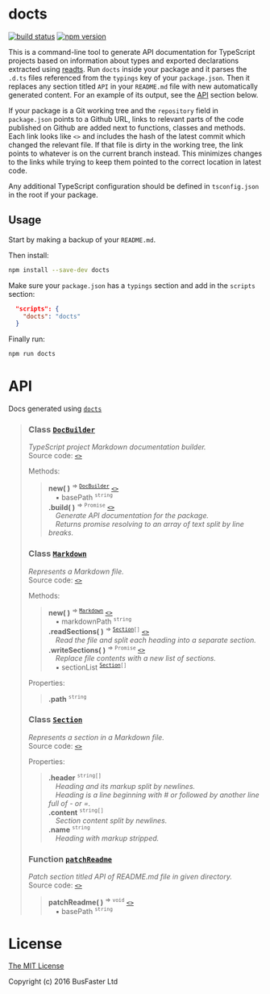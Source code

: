 docts
=====

[![build status](https://travis-ci.org/charto/docts.svg?branch=master)](http://travis-ci.org/charto/docts)
[![npm version](https://img.shields.io/npm/v/docts.svg)](https://www.npmjs.com/package/docts)

This is a command-line tool to generate API documentation for TypeScript projects
based on information about types and exported declarations extracted using [readts](https://github.com/charto/readts).
Run `docts` inside your package and it parses the `.d.ts` files referenced from the `typings` key of your `package.json`.
Then it replaces any section titled `API` in your `README.md` file with new automatically generated content.
For an example of its output, see the [API](#api) section below.

If your package is a Git working tree and the `repository` field in `package.json` points to a Github URL,
links to relevant parts of the code published on Github are added next to functions, classes and methods.
Each link looks like `<>` and includes the hash of the latest commit which changed the relevant file.
If that file is dirty in the working tree, the link points to whatever is on the current branch instead.
This minimizes changes to the links while trying to keep them pointed to the correct location in latest code.

Any additional TypeScript configuration should be defined in `tsconfig.json` in the root if your package.

Usage
-----

Start by making a backup of your `README.md`.

Then install:

```sh
npm install --save-dev docts
```

Make sure your `package.json` has a `typings` section and add in the `scripts` section:

```json
  "scripts": {
    "docts": "docts"
  }
```

Finally run:

```sh
npm run docts
```

API
===
Docs generated using [`docts`](https://github.com/charto/docts)
>
> <a name="api-DocBuilder"></a>
> ### Class [`DocBuilder`](#api-DocBuilder)
> <em>TypeScript project Markdown documentation builder.</em>  
> Source code: [`<>`](#L34)  
>  
> Methods:  
> > **new( )** <sup>&rArr; <code>[DocBuilder](#api-DocBuilder)</code></sup> [`<>`](#L35)  
> > &emsp;&#x25aa; basePath <sup><code>string</code></sup>  
> > **.build( )** <sup>&rArr; <code>Promise</code></sup> [`<>`](#L195)  
> > &emsp;<em>Generate API documentation for the package.</em>  
> > &emsp;<em>Returns promise resolving to an array of text split by line breaks.</em>  
>
> <a name="api-Markdown"></a>
> ### Class [`Markdown`](#api-Markdown)
> <em>Represents a Markdown file.</em>  
> Source code: [`<>`](#L21)  
>  
> Methods:  
> > **new( )** <sup>&rArr; <code>[Markdown](#api-Markdown)</code></sup> [`<>`](#L22)  
> > &emsp;&#x25aa; markdownPath <sup><code>string</code></sup>  
> > **.readSections( )** <sup>&rArr; <code>[Section](#api-Section)[]</code></sup> [`<>`](#L28)  
> > &emsp;<em>Read the file and split each heading into a separate section.</em>  
> > **.writeSections( )** <sup>&rArr; <code>Promise</code></sup> [`<>`](#L71)  
> > &emsp;<em>Replace file contents with a new list of sections.</em>  
> > &emsp;&#x25aa; sectionList <sup><code>[Section](#api-Section)[]</code></sup>  
>  
> Properties:  
> > **.path** <sup><code>string</code></sup>  
>
> <a name="api-Section"></a>
> ### Class [`Section`](#api-Section)
> <em>Represents a section in a Markdown file.</em>  
> Source code: [`<>`](#L9)  
>  
> Properties:  
> > **.header** <sup><code>string[]</code></sup>  
> > &emsp;<em>Heading and its markup split by newlines.</em>  
> > &emsp;<em>Heading is a line beginning with # or followed by another line full of - or =.</em>  
> > **.content** <sup><code>string[]</code></sup>  
> > &emsp;<em>Section content split by newlines.</em>  
> > **.name** <sup><code>string</code></sup>  
> > &emsp;<em>Heading with markup stripped.</em>  
>
> <a name="api-patchReadme"></a>
> ### Function [`patchReadme`](#api-patchReadme)
> <em>Patch section titled API of README.md file in given directory.</em>  
> Source code: [`<>`](#L11)  
> > **patchReadme( )** <sup>&rArr; <code>void</code></sup> [`<>`](#L11)  
> > &emsp;&#x25aa; basePath <sup><code>string</code></sup>  

License
=======

[The MIT License](https://raw.githubusercontent.com/charto/docts/master/LICENSE)

Copyright (c) 2016 BusFaster Ltd
